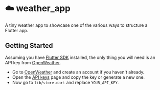 # :cloud: weather_app

A tiny weather app to showcase one of the various ways to structure a Flutter app.

## Getting Started

Assuming you have [Flutter SDK](https://docs.flutter.dev/get-started/install) installed, the only thing you will need is an API key from [OpenWeather](https://openweathermap.org/). 

- Go to [OpenWeather](https://openweathermap.org/) and create an account if you haven't already.
- Open the [API keys](https://home.openweathermap.org/api_keys) page and copy the key or generate a new one.
- Now go to `lib/store.dart` and replace `YOUR_API_KEY`.



